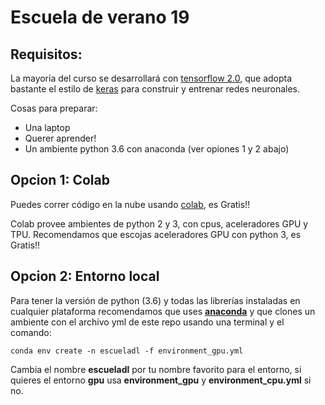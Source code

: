 # Escuela de verano 19



## Requisitos:

La mayoría del curso se desarrollará con [tensorflow 2.0](https://www.tensorflow.org/), que adopta bastante el estilo de [keras](https://www.tensorflow.org/versions/r2.0/api_docs/python/tf/keras) para construir y entrenar redes neuronales.

Cosas para preparar:
* Una laptop 
* Querer aprender!
* Un ambiente python 3.6 con anaconda (ver opiones 1 y 2 abajo)


## Opcion 1: Colab
Puedes correr código en la nube usando [colab](https://colab.research.google.com), es Gratis!!

Colab provee ambientes de python 2 y 3, con cpus, aceleradores GPU y TPU. Recomendamos que escojas aceleradores GPU con python 3, es Gratis!!




## Opcion 2: Entorno local

Para tener la versión de python (3.6) y todas las librerías instaladas en cualquier plataforma recomendamos que uses [**anaconda**](https://www.anaconda.com/) y que clones un ambiente con el archivo yml de este repo usando una terminal y el comando:
```
conda env create -n escueladl -f environment_gpu.yml

```
Cambia el nombre **escueladl** por tu nombre favorito para el entorno, si quieres el entorno **gpu** usa **environment_gpu** y **environment_cpu.yml** si no.
